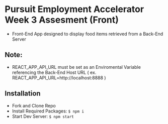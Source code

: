 # Pursuit Employment Accelerator Week 3 Assesment (Front)
- Front-End App designed to display food items retrieved from a Back-End Server

## Note:
- REACT_APP_API_URL must be set as an Enviromental Variable referencing the Back-End Host URL ( ex. REACT_APP_API_URL=http://localhost:8888 )

## Installation
- Fork and Clone Repo
- Install Required Packages: ```$ npm i```
- Start Dev Server: ```$ npm start``` 